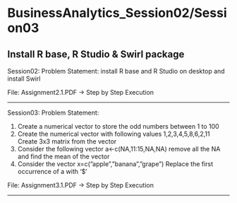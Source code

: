 # BusinessAnalytics_Session02/Session03
Install R base, R Studio &amp; Swirl package
----------------------------------------------------------------------------------------------------------
Session02:
Problem Statement: install R base and R Studio on desktop and install Swirl

File: Assignment2.1.PDF -> Step by Step Execution

----------------------------------------------------------------------------------------------------------

Session03:
Problem Statement:
1. Create a numerical vector to store the odd numbers between 1 to 100
2. Create the numerical vector with following values
	1,2,3,4,5,8,6,2,11
	Create 3x3 matrix from the vector
3. Consider the following vector a<-c(NA,11:15,NA,NA) remove all the NA and find the mean of the vector
4. Consider the vector x=c(”apple”,”banana”,”grape”)
	Replace the first occurrence of a with ‘$’

File: Assignment3.1.PDF -> Step by Step Execution

----------------------------------------------------------------------------------------------------------
